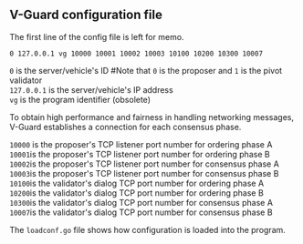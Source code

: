 ## V-Guard configuration file
The first line of the config file is left for memo.

    0 127.0.0.1 vg 10000 10001 10002 10003 10100 10200 10300 10007

`0` is the server/vehicle's ID #Note that `0` is the proposer and `1` is the pivot validator\
`127.0.0.1` is the server/vehicle's IP address\
`vg` is the program identifier (obsolete)

To obtain high performance and fairness in handling networking messages, 
V-Guard establishes a connection for each consensus phase.

`10000` is the proposer's TCP listener port number for ordering phase A\
`10001`is the proposer's TCP listener port number for ordering phase B\
`10002`is the proposer's TCP listener port number for consensus phase A\
`10003`is the proposer's TCP listener port number for consensus phase B\
`10100`is the validator's dialog TCP port number for ordering phase A\
`10200`is the validator's dialog TCP port number for ordering phase B\
`10300`is the validator's dialog TCP port number for consensus phase A\
`10007`is the validator's dialog TCP port number for consensus phase B

The `loadconf.go` file shows how configuration is loaded into the program.